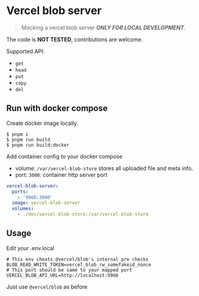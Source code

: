 # Vercel blob server

> Mocking a vercel blob server **_ONLY FOR LOCAL DEVELOPMENT_**.

The code is **NOT TESTED**, contributions are welcome.

Supported API:

- `get`
- `head`
- `put`
- `copy`
- `del`

## Run with docker compose

Create docker image locally.

```shell
$ pnpm i
$ pnpm run build
$ pnpm run build:docker
```

Add container config to your docker compose

- volume: `/var/vercel-blob-store` stores all uploaded file and meta info.
- port: `3000`: container http server port

```yaml
vercel-blob-server:
  ports:
    - '9966:3000'
  image: vercel-blob-server
  volumes:
    - ./dev/vercel-blob-store:/var/vercel-blob-store
```

## Usage

Edit your .env.local

```dotenv
# This env cheats @vercel/blob's internal pre checks
BLOB_READ_WRITE_TOKEN=vercel_blob_rw_somefakeid_nonce
# This port should be same to your mapped port
VERCEL_BLOB_API_URL=http://localhost:9966
```

Just use `@vercel/blob` as before
